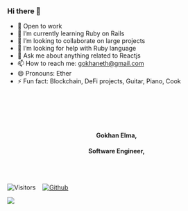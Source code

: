 ### Hi there 👋

<!--
**gokhaneth/gokhaneth** is a ✨ _special_ ✨ repository because its `README.md` (this file) appears on your GitHub profile.

Here are some ideas to get you started:
-->

- 🔭 Open to work
- 🌱 I’m currently learning Ruby on Rails
- 👯 I’m looking to collaborate on large projects
- 🤔 I’m looking for help with Ruby language
- 💬 Ask me about anything related to Reactjs
- 📫 How to reach me: gokhaneth@gmail.com
- 😄 Pronouns: Ether
- ⚡ Fun fact: Blockchain, DeFi projects, Guitar, Piano, Cook


<div align="center">
        <br>
        <br>
        <br>
        <br>
        <!-- <img src="https://raw.githubusercontent.com/anthowen/anthowen/master/tada.svg?sanitize=true" width="60" height="60"> -->
        <!-- <h3>Hi <i>there!</i> 👋 </h3> -->
        <h4>Gokhan Elma,</h4>
        <h4>Software Engineer,</h4>
        <!-- <h4>Open to work</h4> -->
        <br>
        <br>
</div>

<div>
        
![Visitors](https://visitor-badge.glitch.me/badge?page_id=gokhaneth.gokhaneth) &nbsp;&nbsp;
[![Github](https://img.shields.io/github/followers/gokhaneth.svg?label=GitHub&style=social)](https://github.com/tkcong) &nbsp;&nbsp;

</div>

<img align="left" src="https://github-readme-stats.vercel.app/api/top-langs/?username=tkcong&theme=white" />
